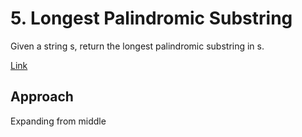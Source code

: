 # 5. Longest Palindromic Substring

Given a string s, return the longest 
palindromic
substring
 in s.

 

[Link](https://leetcode.com/problems/longest-palindromic-substring/)

## Approach

Expanding from middle